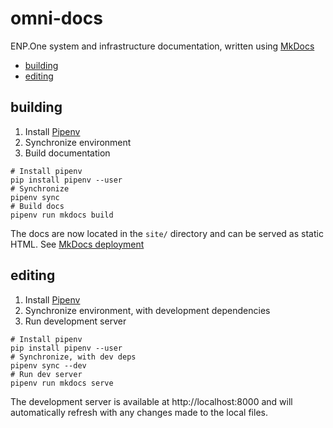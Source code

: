 # omni-docs

ENP.One system and infrastructure documentation, written using [MkDocs](https://www.mkdocs.org/)

* [building](#building)
* [editing](#editing)

## building

1. Install [Pipenv](https://docs.pipenv.org/en/latest/)
2. Synchronize environment
3. Build documentation

```shell
# Install pipenv
pip install pipenv --user
# Synchronize
pipenv sync
# Build docs
pipenv run mkdocs build
```

The docs are now located in the `site/` directory and can be served as static HTML. See [MkDocs deployment](https://www.mkdocs.org/#deploying)

## editing

1. Install [Pipenv](https://docs.pipenv.org/en/latest/)
2. Synchronize environment, with development dependencies
3. Run development server

```shell
# Install pipenv
pip install pipenv --user
# Synchronize, with dev deps
pipenv sync --dev
# Run dev server
pipenv run mkdocs serve
```

The development server is available at http://localhost:8000 and will automatically refresh with any changes made to the local files.